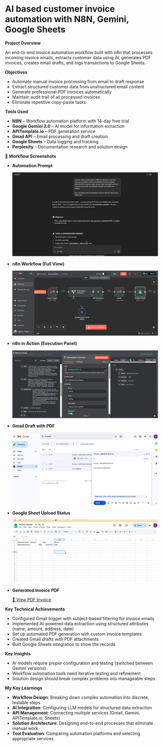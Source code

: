 # AI based customer invoice automation with N8N, Gemini, Google Sheets

**Project Overview**  

An end-to-end invoice automation workflow built with n8n that processes incoming invoice emails, extracts customer data using AI, generates PDF invoices, creates email drafts, and logs transactions to Google Sheets.

**Objectives**  

- Automate manual invoice processing from email to draft response  
- Extract structured customer data from unstructured email content  
- Generate professional PDF invoices automatically  
- Maintain audit trail of all processed invoices  
- Eliminate repetitive copy-paste tasks  

**Tools Used**  

- **N8N** – Workflow automation platform with 14-day free trial  
- **Google Gemini 2.0** – AI model for information extraction  
- **APITemplate.io** – PDF generation service  
- **Gmail API** – Email processing and draft creation  
- **Google Sheets** – Data logging and tracking  
- **Perplexity** – Documentation research and solution design  

**📸 Workflow Screenshots**


- **Automation Prompt**  

  ![automation prompt](screenshots/automation%20Prompt.jpg)

- **n8n Workflow (Full View)** 
 
  ![n8n workflow](screenshots/n8n%20workflow.jpg)

- **n8n in Action (Execution Panel)**  

  ![N8N work](screenshots/n8n%20work.jpg)

- **Gmail Draft with PDF**  

  ![gmail draft](screenshots/gmail%20draft.jpg)

- **Google Sheet Upload Status**  

  ![google sheet upload](screenshots/google%20sheet%20upload.jpg)

- **Generated Invoice PDF**  

  [📄 View PDF Invoice](screenshots/generated%20invoice.pdf)

**Key Technical Achievements**  

- Configured Gmail trigger with subject-based filtering for invoice emails  
- Implemented AI-powered data extraction using structured attributes (name, amount, address, date)  
- Set up automated PDF generation with custom invoice templates  
- Created Gmail drafts with PDF attachments  
- Built Google Sheets integration to show the records  
 

**Key Insights**  

- AI models require proper configuration and testing (switched between Gemini versions)   
- Workflow automation tools need iterative testing and refinement  
- Solution design should break complex problems into manageable steps  

**My Key Learnings**  

- **Workflow Design**: Breaking down complex automation into discrete, testable steps  
- **AI Integration**: Configuring LLM models for structured data extraction  
- **API Management**: Connecting multiple services (Gmail, Gemini, APITemplate.io, Sheets)  
- **Solution Architecture**: Designing end-to-end processes that eliminate manual work  
- **Tool Evaluation**: Comparing automation platforms and selecting appropriate services  


